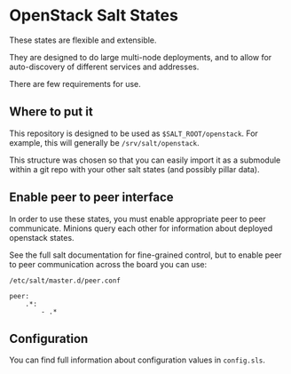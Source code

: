 OpenStack Salt States
=====================

These states are flexible and extensible.

They are designed to do large multi-node deployments, and to allow for
auto-discovery of different services and addresses.

There are few requirements for use.

Where to put it
---------------

This repository is designed to be used as `$SALT_ROOT/openstack`. For
example, this will generally be `/srv/salt/openstack`.

This structure was chosen so that you can easily import it as a submodule
within a git repo with your other salt states (and possibly pillar data).

Enable peer to peer interface
-----------------------------

In order to use these states, you must enable appropriate peer to peer
communicate. Minions query each other for information about deployed
openstack states.

See the full salt documentation for fine-grained control, but to enable
peer to peer communication across the board you can use:

`/etc/salt/master.d/peer.conf`

    peer:
        .*:
            - .*

Configuration
-------------

You can find full information about configuration values in `config.sls`.
